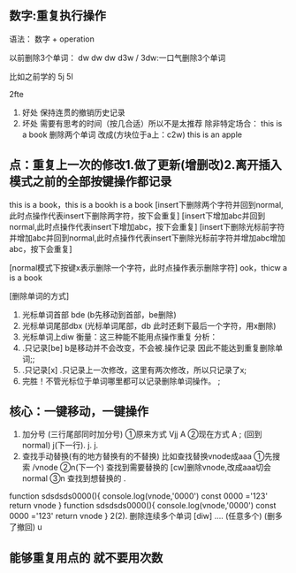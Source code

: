 ## 数字:重复执行操作
语法： 数字 + operation

以前删除3个单词： dw dw dw
d3w / 3dw:一口气删除3个单词  

比如之前学的 5j 5l



2fte
1. 好处 保持连贯的撤销历史记录
2. 坏处 需要有思考的时间（按几合适）所以不是太推荐 除非特定场合：
this is a book
删除两个单词 改成(方块位于a上：c2w)
this is an apple

## 点：重复上一次的修改1.做了更新(增删改)2.离开插入模式之前的全部按键操作都记录

this is a book，this is a bookh is a book
[insert下删除两个字符并回到normal,此时点操作代表insert下删除两字符，按下会重复]
[insert下增加abc并回到normal,此时点操作代表insert下增加abc，按下会重复]
[insert下删除光标前字符并增加abc并回到normal,此时点操作代表insert下删除光标前字符并增加abc增加abc，按下会重复]

[normal模式下按键x表示删除一个字符，此时点操作表示删除字符]
  ook，thicw a  is a book

[删除单词的方式]
1. 光标单词首部 bde (b先移动到首部，be删除)
2. 光标单词尾部dbx (光标单词尾部，db 此时还剩下最后一个字符，用x删除)
3. 光标单词上diw 
衡量：这三种能不能用点操作重复
分析：
1. .只记录[be]  b是移动并不会改变，不会被.操作记录 因此不能达到重复删除单词;;
2. .只记录[x]   .只记录上一次修改，这里有两次修改，所以只记录了x;
3. 完胜！不管光标位于单词哪里都可以记录删除单词操作。 ;

## 核心：一键移动，一键操作
1. 加分号 (三行尾部同时加分号)
      ①原来方式  Vjj A
      ②现在方式  A ; (回到normal) j(下一行). j.  j. 
2. 查找手动替换(有的地方替换有的不替换) 
      比如查找替换vnode成aaa
      ①先搜索  /vnode
      ②n(下一个) 查找到需要替换的 [cw]删除vnode,改成aaa切会normal
      ③n 查找到想替换的 . 


function sdsdsds0000(){
      console.log(vnode,'0000')
      const 0000 ='123'
  return vnode 
}
function sdsdsds0000(){
      console.log(vnode,'0000')
      const 0000 ='123'
  return vnode 
}
2(2). 删除连续多个单词
      [diw] .... (任意多个)   (删多了撤回) u

## 能够重复用点的 就不要用次数